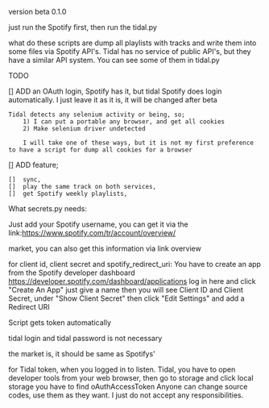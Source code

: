 version beta 0.1.0

just run the Spotify first, then run the tidal.py

what do these scripts are dump all playlists with tracks and write them into some files via Spotify API's. Tidal has no service of public API's, but they have a similar API system. You can see some of them in tidal.py

TODO

[]  ADD an OAuth login, Spotify has it, but tidal
    Spotify does login automatically. I just leave it as it is, it will be changed after beta

    Tidal detects any selenium activity or being, so;
        1) I can put a portable any browser, and get all cookies
        2) Make selenium driver undetected

        I will take one of these ways, but it is not my first preference to have a script for dump all cookies for a browser




[]  ADD feature;

    []  sync,
    []  play the same track on both services,
    []  get Spotify weekly playlists,
What secrets.py needs:

Just add your Spotify username, you can get it via the link:https://www.spotify.com/tr/account/overview/

market, you can also get this information via link overview

for client id, client secret and spotify_redirect_uri:
You have to create an app from the Spotify developer dashboard
https://developer.spotify.com/dashboard/applications
log in here and click "Create An App"
just give a name then you will see Client ID and Client Secret, under "Show Client Secret"
then click "Edit Settings"
and add a Redirect URI

Script gets token automatically


tidal login and tidal password is not necessary

the market is, it should be same as Spotifys'

for Tidal token, when you logged in to listen. Tidal, you have to open developer tools from your web browser, then go to storage and click local storage you have to find oAuthAccessToken
Anyone can change source codes, use them as they want. I just do not accept any responsibilities.
